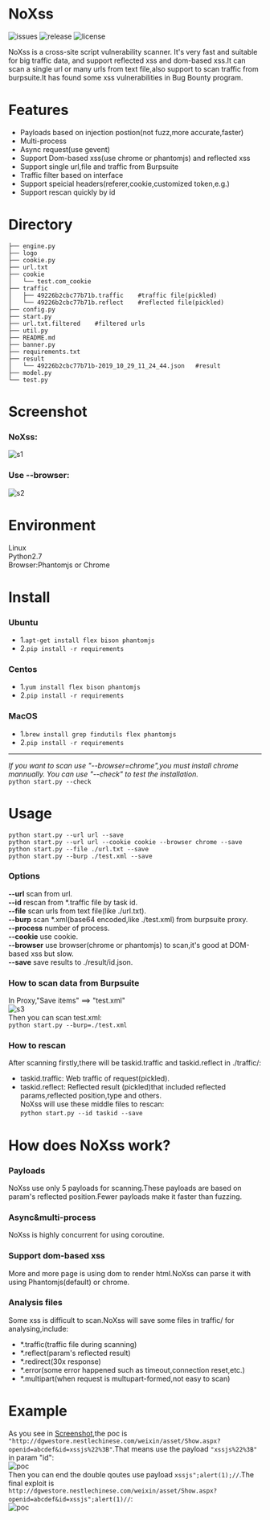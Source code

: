 # NoXss  

![issues](https://img.shields.io/github/issues/lwzSoviet/NoXss)
![release](https://img.shields.io/badge/release-v1.0--beta-blue)
![license](https://img.shields.io/github/license/lwzSoviet/NoXss)

NoXss is a cross-site script vulnerability scanner. It's very fast and suitable for big traffic data, and support reflected xss and dom-based xss.It can scan a single url or many urls from text file,also support to scan traffic from burpsuite.It has found some xss vulnerabilities in Bug Bounty program.
# Features
+ Payloads based on injection postion(not fuzz,more accurate,faster)
+ Multi-process
+ Async request(use gevent)
+ Support Dom-based xss(use chrome or phantomjs) and reflected xss
+ Support single url,file and traffic from Burpsuite
+ Traffic filter based on interface
+ Support speicial headers(referer,cookie,customized token,e.g.)
+ Support rescan quickly by id
# Directory
```
├── engine.py
├── logo
├── cookie.py
├── url.txt
├── cookie
│   └── test.com_cookie
├── traffic
│   ├── 49226b2cbc77b71b.traffic    #traffic file(pickled)
│   └── 49226b2cbc77b71b.reflect    #reflected file(pickled)
├── config.py
├── start.py
├── url.txt.filtered    #filtered urls
├── util.py
├── README.md
├── banner.py
├── requirements.txt
├── result
│   └── 49226b2cbc77b71b-2019_10_29_11_24_44.json   #result
├── model.py
└── test.py
```
# Screenshot
### NoXss:  
![s1](https://github.com/lwzSoviet/download/blob/master/images/s1.png)  
### Use --browser:   
![s2](https://github.com/lwzSoviet/download/blob/master/images/s2.png)
# Environment
Linux  
Python2.7  
Browser:Phantomjs or Chrome
# Install
### Ubuntu
+ 1.`apt-get install flex bison phantomjs`
+ 2.`pip install -r requirements`
### Centos
+ 1.`yum install flex bison phantomjs`
+ 2.`pip install -r requirements`
### MacOS
+ 1.`brew install grep findutils flex phantomjs`
+ 2.`pip install -r requirements`  
-----
*If you want to scan use "--browser=chrome",you must install chrome mannually. You can use "--check" to test the installation.*  
`python start.py --check`
# Usage
```
python start.py --url url --save
python start.py --url url --cookie cookie --browser chrome --save  
python start.py --file ./url.txt --save  
python start.py --burp ./test.xml --save
```
### Options    
**--url**        scan from url.  
**--id**        rescan from *.traffic file by task id.  
**--file**        scan urls from text file(like ./url.txt).  
**--burp**        scan *.xml(base64 encoded,like ./test.xml) from burpsuite proxy.  
**--process**        number of process.  
**--cookie**        use cookie.  
**--browser**        use browser(chrome or phantomjs) to scan,it's good at DOM-based xss but slow.  
**--save**        save results to ./result/id.json.
### How to scan data from Burpsuite
In Proxy,"Save items" ==> "test.xml"  
![s3](https://github.com/lwzSoviet/download/blob/master/images/s3.png)  
Then you can scan test.xml:  
`python start.py --burp=./test.xml`
### How to rescan
After scanning firstly,there will be taskid.traffic and taskid.reflect in ./traffic/:  
+ taskid.traffic: Web traffic of request(pickled).
+ taskid.reflect: Reflected result (pickled)that included reflected params,reflected position,type and others.  
NoXss will use these middle files to rescan:  
`python start.py --id taskid --save`
# How does NoXss work?
### Payloads
NoXss use only 5 payloads for scanning.These payloads are based on param's reflected position.Fewer payloads make it faster than fuzzing.
### Async&multi-process
NoXss is highly concurrent for using coroutine.
### Support dom-based xss
More and more page is using dom to render html.NoXss can parse it with using Phantomjs(default) or chrome.   
### Analysis files
Some xss is difficult to scan.NoXss will save some files in traffic/ for analysing,include:
+ *.traffic(traffic file during scanning)
+ *.reflect(param's reflected result)
+ *.redirect(30x response)
+ *.error(some error happened such as timeout,connection reset,etc.)
+ *.multipart(when request is multupart-formed,not easy to scan)
# Example
As you see in [Screenshot](https://github.com/lwzSoviet/NoXss#screenshot),the poc is `"http://dgwestore.nestlechinese.com/weixin/asset/Show.aspx?openid=abcdef&id=xssjs%22%3B"`.That means use the payload `"xssjs%22%3B"` in param "id":  
![poc](https://github.com/lwzSoviet/download/blob/master/images/poc.png)  
Then you can end the double qoutes use payload `xssjs";alert(1);//`.The final exploit is `http://dgwestore.nestlechinese.com/weixin/asset/Show.aspx?openid=abcdef&id=xssjs";alert(1)//`:  
![poc](https://github.com/lwzSoviet/download/blob/master/images/result.png) 
